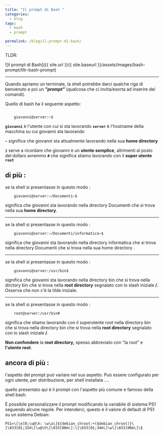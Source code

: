 ```yaml
---
title: "Il prompt di Bash "
categories:
  - blog
tags:
  - bash
  - prompt

permalink: /blog/il-prompt-di-bash/
---
```

  

TLDR:


![il prompt di Bash]({{ site.url }}{{ site.baseurl }}/assets/images/bash-prompt/tltr-bash-prompt)


---

Quando apriamo un terminale, la shell potrebbe darci qualche riga di benvenuto e poi un _**"prompt"**_ (qualcosa che ci invita/esorta ad inserire dei comandi).
 

Quello di bash ha il seguente aspetto:
```console 

    giovanni@server:~$

 ```   

**`giovanni`** è l'utente con cui si sta lavorando 
**`server`** è l'hostname della macchina su cui giovanni sta lavorando 

**`~`**  significa che giovanni sta attualmente lavorando nella sua **home directory**

`$` serve a ricordare che giovanni è un **utente semplice**, altrimenti al posto del dollaro avremmo **`#`** che significa stiamo lavorando con il **super utente** **`root`**

## di più : 

se la shell si presentasse in questo modo :
```console 
    giovanni@server:~/Documenti~$
 ```
significa che giovanni sta lavorando nella directory Documenti che si trova nella sua **home directory**. 

---
se la shell si presentasse in questo modo :
```console 
    giovanni@server:~/Documenti/informatica~$
 ```
significa che giovanni sta lavorando nella directory informatica  che si trova nella directory Documenti che si trova nella sua home directory .

---
se la shell si presentasse in questo modo :
```console 
    giovanni@server:/usr/bin$
 ```
significa che giovanni sta lavorando nella directory bin  che si trova nella dirctory bin che si trova nella **root directory** segnalato con  lo slash iniziale **/**. Osserva che non c'è la tilde iniziale.

----
se la shell si presentasse in questo modo :
```console 
    root@server:/usr/bin#
 ```
significa che stiamo lavorando con il superutente root  nella directory bin  che si trova nella directory bin che si trova nella **root directory** segnalato con  lo slash iniziale **/**. 

**Non confondere** la **root directory,** spesso abbreviato con "la root" e **l'utente root**. 

## ancora di più :

l'aspetto del prompt può variare nel suo aspetto. Può essere configurato per ogni utente, per distribuzione, per shell installata ....

quello presentato qui è il prompt con l'aspetto più comune e famoso della shell bash.

È possibile personalizzare il prompt modificando la variabile di sistema PS1 seguendo alcune regole.
Per intenderci, questo è il valore di default di PS1 su un sistema Debian:
```console 
PS1=\[\e]0;\u@\h: \w\a\]${debian_chroot:+($debian_chroot)}\[\033[01;32m\]\u@\h\[\033[00m\]:\[\033[01;34m\]\w\[\033[00m\]\$
```










